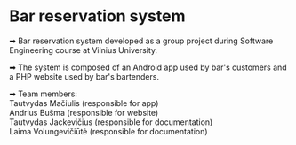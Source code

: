 # Bar reservation system
➡ Bar reservation system developed as a group project during Software Engineering course at Vilnius University.

➡ The system is composed of an Android app used by bar's customers and a PHP website used by bar's bartenders.

➡ Team members:  
Tautvydas Mačiulis (responsible for app)  
Andrius Bušma (responsible for website)  
Tautvydas Jackevičius (responsible for documentation)  
Laima Volungevičiūtė (responsible for documentation)
